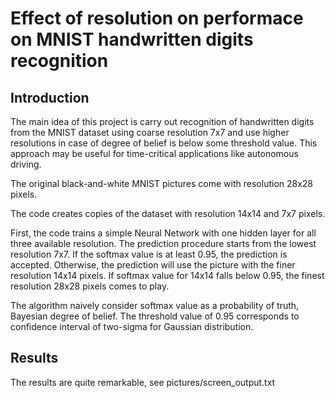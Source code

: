 # Effect of resolution on performace on MNIST handwritten digits recognition

## Introduction

The main idea of this project is carry out recognition of handwritten digits from the MNIST dataset using coarse resolution 7x7 and use higher resolutions in case of degree of belief is below some threshold value. This approach may be useful for time-critical applications like autonomous driving. 

The original black-and-white MNIST pictures come with resolution 28x28 pixels. 

The code creates copies of the dataset with resolution 14x14 and 7x7 pixels. 

First, the code trains a simple Neural Network with one hidden layer for all three available resolution. The prediction procedure starts from the lowest resolution 7x7. If the softmax value is at least 0.95, the prediction is accepted. Otherwise, the prediction will use the picture with the finer resolution 14x14 pixels. If softmax value for 14x14 falls below 0.95, the finest resolution 28x28 pixels comes to play. 

The algorithm naively consider softmax value as a probability of truth, Bayesian degree of belief. The threshold value of 0.95 corresponds to confidence interval of two-sigma for Gaussian distribution. 

## Results

The results are quite remarkable, see pictures/screen\_output.txt
